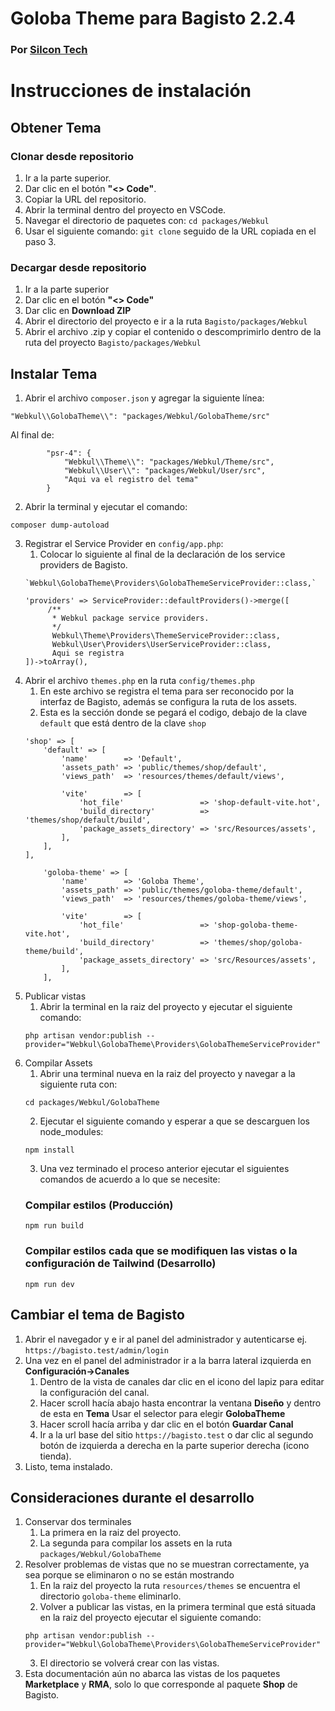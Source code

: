 # Goloba Theme para Bagisto 2.2.4
### Por [Silcon Tech]('https://silcon.tech')

# Instrucciones de instalación

## Obtener Tema
### Clonar desde repositorio
1. Ir a la parte superior.
2. Dar clic en el botón **"<> Code"**.
3. Copiar la URL del repositorio.
4. Abrir la terminal dentro del proyecto en VSCode.
5. Navegar el directorio de paquetes con: `cd packages/Webkul`
6. Usar el siguiente comando: `git clone` seguido de la URL copiada en el paso 3.
### Decargar desde repositorio
1. Ir a la parte superior
2. Dar clic en el botón **"<> Code"**
3. Dar clic en **Download ZIP**
4. Abrir el directorio del proyecto e ir a la ruta `Bagisto/packages/Webkul`
4. Abrir el archivo .zip y copiar el contenido o descomprimirlo dentro de la ruta del proyecto `Bagisto/packages/Webkul`

## Instalar Tema

1. Abrir el archivo `composer.json` y agregar la siguiente línea:
 ```
 "Webkul\\GolobaTheme\\": "packages/Webkul/GolobaTheme/src"
 ``` 
Al final de:
```"autoload": {
        "psr-4": {
            "Webkul\\Theme\\": "packages/Webkul/Theme/src",
            "Webkul\\User\\": "packages/Webkul/User/src",
            "Aqui va el registro del tema"
        }
```
2. Abrir la terminal y ejecutar el comando:
```
composer dump-autoload
```
3. Registrar el Service Provider en `config/app.php`:
    1. Colocar lo siguiente al final de la declaración de los service providers de Bagisto.
    ```
    `Webkul\GolobaTheme\Providers\GolobaThemeServiceProvider::class,`
    ```
    ```
    'providers' => ServiceProvider::defaultProviders()->merge([
         /**
          * Webkul package service providers.
          */
          Webkul\Theme\Providers\ThemeServiceProvider::class,
          Webkul\User\Providers\UserServiceProvider::class,
          Aqui se registra
    ])->toArray(),
    ```
4. Abrir el archivo `themes.php` en la ruta `config/themes.php`
    1. En este archivo se registra el tema para ser reconocido por la interfaz de Bagisto, además se configura la ruta de los assets.
    2. Esta es la sección donde se pegará el codigo, debajo de la clave `default` que está dentro de la clave `shop`
    ```
    'shop' => [
        'default' => [
            'name'        => 'Default',
            'assets_path' => 'public/themes/shop/default',
            'views_path'  => 'resources/themes/default/views',

            'vite'        => [
                'hot_file'                 => 'shop-default-vite.hot',
                'build_directory'          => 'themes/shop/default/build',
                'package_assets_directory' => 'src/Resources/assets',
            ],
        ],
    ],
    ```
    ```
        'goloba-theme' => [
            'name'        => 'Goloba Theme',
            'assets_path' => 'public/themes/goloba-theme/default',
            'views_path'  => 'resources/themes/goloba-theme/views',

            'vite'        => [
                'hot_file'                 => 'shop-goloba-theme-vite.hot',
                'build_directory'          => 'themes/shop/goloba-theme/build',
                'package_assets_directory' => 'src/Resources/assets',
            ],
        ],
    ```
5. Publicar vistas
    1. Abrir la terminal en la raiz del proyecto y ejecutar el siguiente comando:
    ```
    php artisan vendor:publish --provider="Webkul\GolobaTheme\Providers\GolobaThemeServiceProvider"
    ```
6. Compilar Assets
    1. Abrir una terminal nueva en la raiz del proyecto y navegar a la siguiente ruta con:
    ```
    cd packages/Webkul/GolobaTheme
    ```
    2. Ejecutar el siguiente comando y esperar a que se descarguen los node_modules:
    ```
    npm install
    ```
    3. Una vez terminado el proceso anterior ejecutar el siguientes comandos de acuerdo a lo que se necesite:
    ### Compilar estilos (Producción)
    ```
    npm run build
    ```
    ### Compilar estilos cada que se modifiquen las vistas o la configuración de Tailwind (Desarrollo)
    ```
    npm run dev
    ```
## Cambiar el tema de Bagisto
1. Abrir el navegador y e ir al panel del administrador y autenticarse ej. `https://bagisto.test/admin/login`
2. Una vez en el panel del administrador ir a la barra lateral izquierda en **Configuración->Canales**
    1. Dentro de la vista de canales dar clic en el icono del lapiz para editar la configuración del canal.
    2. Hacer scroll hacía abajo hasta encontrar la ventana **Diseño** y dentro de esta en **Tema** Usar el selector para elegir **GolobaTheme**
    3. Hacer scroll hacía arriba y dar clic en el botón **Guardar Canal**
    4. Ir a la url base del sitio `https://bagisto.test` o dar clic al segundo botón de izquierda a derecha en la parte superior derecha (icono tienda).
3. Listo, tema instalado.

## Consideraciones durante el desarrollo
1. Conservar dos terminales
    1. La primera en la raiz del proyecto.
    2. La segunda para compilar los assets en la ruta `packages/Webkul/GolobaTheme`
2. Resolver problemas de vistas que no se muestran correctamente, ya sea porque se eliminaron o no se están mostrando
    1. En la raiz del proyecto la ruta `resources/themes` se encuentra el directorio `goloba-theme` eliminarlo.
    2. Volver a publicar las vistas, en la primera terminal que está situada en la raiz del proyecto ejecutar el siguiente comando:
    ```
    php artisan vendor:publish --provider="Webkul\GolobaTheme\Providers\GolobaThemeServiceProvider"
    ```
    3. El directorio se volverá crear con las vistas.
3. Esta documentación aún no abarca las vistas de los paquetes **Marketplace** y **RMA**, solo lo que corresponde al paquete **Shop** de Bagisto.
